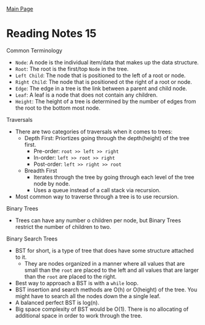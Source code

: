 [Main Page](../README.md)

# Reading Notes 15  

Common Terminology
- `Node`: A node is the individual item/data that makes up the data structure.  
- `Root`: The root is the first/top `Node` in the tree.  
- `Left Child`: The node that is positioned to the left of a root or node.  
- `Right Child`: The node that is positioned ot the right of a root or node.  
- `Edge`: The edge in a tree is the link between a parent and child node.  
- `Leaf`: A leaf is a node that does not contain any children.  
- `Height`: The height of a tree is determined by the number of edges from the root to the bottom most node.  

Traversals  
- There are two categories of traversals when it comes to trees:  
    - Depth First: Priortizes going through the depth(height) of the tree first.  
        - Pre-order: `root >> left >> right`  
        - In-order: `left >> root >> right`  
        - Post-order: `left >> right >> root`  
    - Breadth First  
        - Iterates through the tree by going through each level of the tree node by node.  
        - Uses a queue instead of a call stack via recursion.  
- Most common way to traverse through a tree is to use recursion.  

Binary Trees  
- Trees can have any number o children per node, but Binary Trees restrict the number of children to two.  

Binary Search Trees  
- BST for short, is a type of tree that does have some structure attached to it.  
    - They are nodes organized in a manner where all values that are small than the `root` are placed to the left and all values that are larger than the `root` are placed to the right.  
- Best way to approach a BST is with a `while` loop.  
- BST insertion and search methods are O(h) or O(height) of the tree. You might have to search all the nodes down the a single leaf.  
- A balanced perfect BST is log(n).  
- Big space complexity of BST would be O(1). There is no allocating of additional space in order to work through the tree.  


